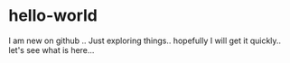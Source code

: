 # hello-world
I am new on github ..  Just exploring things.. hopefully I will get it quickly.. let's see what is here... 
